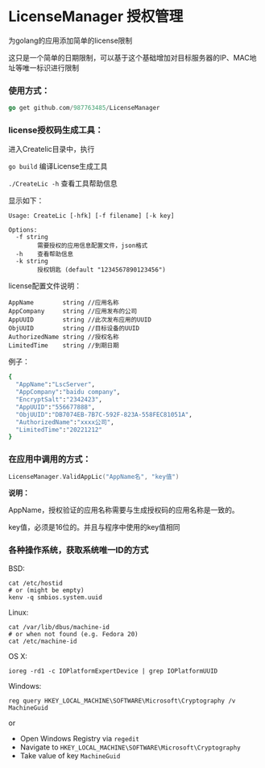 # LicenseManager 授权管理

为golang的应用添加简单的license限制

这只是一个简单的日期限制，可以基于这个基础增加对目标服务器的IP、MAC地址等唯一标识进行限制

### 使用方式：

```go
go get github.com/987763485/LicenseManager
```



### license授权码生成工具：
进入Createlic目录中，执行

`go build` 编译License生成工具


`./CreateLic -h` 查看工具帮助信息

显示如下：

```
Usage: CreateLic [-hfk] [-f filename] [-k key]

Options:
  -f string
        需要授权的应用信息配置文件，json格式
  -h    查看帮助信息
  -k string
        授权钥匙 (default "1234567890123456")

```

license配置文件说明：
	
	AppName        string //应用名称
	AppCompany     string //应用发布的公司
	AppUUID        string //此次发布应用的UUID
	ObjUUID        string //目标设备的UUID
	AuthorizedName string //授权名称
	LimitedTime    string //到期日期
  
例子：

```bash
{
  "AppName":"LscServer",
  "AppCompany":"baidu company",
  "EncryptSalt":"2342423",
  "AppUUID":"556677888",
  "ObjUUID":"DB7074EB-7B7C-592F-823A-558FEC81051A",
  "AuthorizedName":"xxxx公司",
  "LimitedTime":"20221212"
}

```

### 在应用中调用的方式：

```go
LicenseManager.ValidAppLic("AppName名", "key值")
```

**说明：**

AppName，授权验证的应用名称需要与生成授权码的应用名称是一致的。

key值，必须是16位的。并且与程序中使用的key值相同


### 各种操作系统，获取系统唯一ID的方式

BSD:

```source-shell
cat /etc/hostid
# or (might be empty)
kenv -q smbios.system.uuid
```

Linux:

```source-shell
cat /var/lib/dbus/machine-id
# or when not found (e.g. Fedora 20)
cat /etc/machine-id
```

OS X:

```source-shell
ioreg -rd1 -c IOPlatformExpertDevice | grep IOPlatformUUID
```

Windows:

```source-batchfile
reg query HKEY_LOCAL_MACHINE\SOFTWARE\Microsoft\Cryptography /v MachineGuid
```

or

* Open Windows Registry via `regedit`
* Navigate to `HKEY_LOCAL_MACHINE\SOFTWARE\Microsoft\Cryptography`
* Take value of key `MachineGuid`


